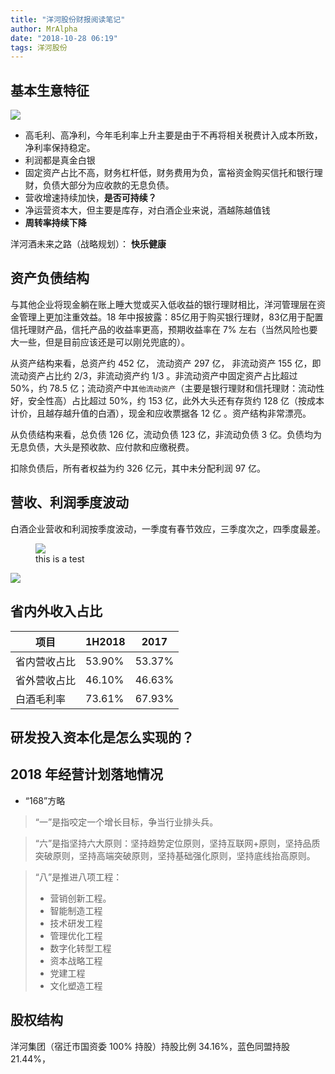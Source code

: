 ```yaml
---
title: "洋河股份财报阅读笔记"
author: MrAlpha
date: "2018-10-28 06:19"
tags: 洋河股份
---
```


## 基本生意特征

![](https://netimages.oss-cn-beijing.aliyuncs.com/img/20181224110011.png)

- 高毛利、高净利，今年毛利率上升主要是由于不再将相关税费计入成本所致，净利率保持稳定。
- 利润都是真金白银
- 固定资产占比不高，财务杠杆低，财务费用为负，富裕资金购买信托和银行理财，负债大部分为应收款的无息负债。
- 营收增速持续加快，**是否可持续？**
- 净运营资本大，但主要是库存，对白酒企业来说，酒越陈越值钱
- **周转率持续下降**

洋河酒未来之路（战略规划）： **快乐健康**

## 资产负债结构

与其他企业将现金躺在账上睡大觉或买入低收益的银行理财相比，洋河管理层在资金管理上更加注重效益。18 年中报披露：85亿用于购买银行理财，83亿用于配置信托理财产品，信托产品的收益率更高，预期收益率在 7% 左右（当然风险也要大一些，但是目前应该还是可以刚兑兜底的）。

从资产结构来看，总资产约 452 亿， 流动资产 297 亿， 非流动资产 155 亿，即流动资产占比约 2/3，非流动资产约 1/3 。非流动资产中固定资产占比超过 50%，约 78.5 亿；流动资产中`其他流动资产`（主要是银行理财和信托理财：流动性好，安全性高）占比超过 50%，约 153 亿，此外大头还有存货约 128 亿（按成本计价，且越存越升值的白酒），现金和应收票据各 12 亿 。资产结构非常漂亮。

从负债结构来看，总负债 126 亿，流动负债 123 亿，非流动负债 3 亿。负债均为无息负债，大头是预收款、应付款和应缴税费。

扣除负债后，所有者权益为约 326 亿元，其中未分配利润 97 亿。

## 营收、利润季度波动

白酒企业营收和利润按季度波动，一季度有春节效应，三季度次之，四季度最差。

<figure>
  <img src="https://netimages.oss-cn-beijing.aliyuncs.com/img/20181028071957.png">
  <figcaption>this is a test</figcation>
</figure>

![](https://netimages.oss-cn-beijing.aliyuncs.com/img/20181028071957.png)

## 省内外收入占比

| 项目         | 1H2018 | 2017   |
| ------------ | ------ | ------ |
| 省内营收占比 | 53.90% | 53.37% |
| 省外营收占比 | 46.10% | 46.63% |
| 白酒毛利率   | 73.61% | 67.93% |


## 研发投入资本化是怎么实现的？


## 2018 年经营计划落地情况

- “168”方略

> “一”是指咬定一个增长目标，争当行业排头兵。

>“六”是指坚持六大原则：坚持趋势定位原则，坚持互联网+原则，坚持品质突破原则，坚持高端突破原则，坚持基础强化原则，坚持底线抬高原则。

>“八”是推进八项工程：
> - 营销创新工程。
> - 智能制造工程
> - 技术研发工程
> - 管理优化工程
> - 数字化转型工程
> - 资本战略工程
> - 党建工程
> - 文化塑造工程

## 股权结构

洋河集团（宿迁市国资委 100% 持股）持股比例 34.16%，蓝色同盟持股 21.44%，

